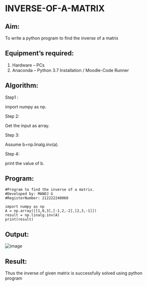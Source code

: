 # INVERSE-OF-A-MATRIX
## Aim:
To write a python program to find the inverse of a matrix
## Equipment’s required:
1. 	Hardware – PCs
2. 	Anaconda – Python 3.7 Installation / Moodle-Code Runner
## Algorithm:
Step1 :

import numpy as np.

Step 2:

Get the input as array.

Step 3:

Assume b=np.linalg.inv(a).

Step 4:

print the value of b. 

## Program:
```
#Program to find the inverse of a matrix.
#Developed by: MANOJ G
#RegisterNumber: 212222240060

import numpy as np
A = np.array([[1,0,3],[-1,2,-2],[2,3,-1]])
result = np.linalg.inv(A)
print(result)
```
## Output:
![image](https://github.com/Danielmanoj/INVERSE-OF-A-MATRIX/assets/69635071/87c00abf-4111-4e7c-b1aa-e26cef15abf8)

## Result:
Thus the inverse of given matrix is successfully solved using python program

